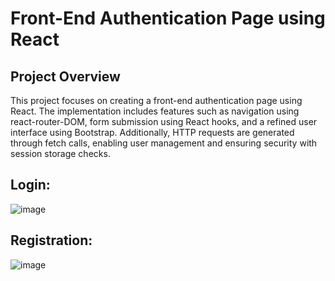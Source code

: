 # Front-End Authentication Page using React
## Project Overview
This project focuses on creating a front-end authentication page using React. The implementation includes features such as navigation using react-router-DOM, form submission using React hooks, and a refined user interface using Bootstrap. Additionally, HTTP requests are generated through fetch calls, enabling user management and ensuring security with session storage checks.

## Login:
![image](https://github.com/yashexe/withdrawal-monitor/assets/90474296/95d21ed1-f803-4dcd-8056-16aad6881b08)

## Registration:
![image](https://github.com/yashexe/withdrawal-monitor/assets/90474296/0555ad36-b736-4cf6-b6c6-37839f247de9)

